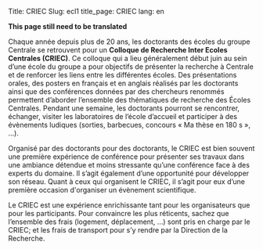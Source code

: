 Title: CRIEC 
Slug: ecl1 
title_page:  CRIEC
lang: en


__This page still need to be translated__



Chaque année depuis plus de 20 ans, les doctorants des écoles du groupe Centrale se retrouvent pour un __Colloque de Recherche Inter Ecoles Centrales (CRIEC)__. Ce colloque qui a lieu généralement début juin au sein d’une école du groupe a pour objectifs de présenter la recherche à Centrale et de renforcer les liens entre les différentes écoles. Des présentations orales, des posters en français et en anglais réalisés par les doctorants ainsi que des conférences données par des chercheurs renommés permettent d’aborder l’ensemble des thématiques de recherche des Écoles Centrales. Pendant une semaine, les doctorants pourront se rencontrer, échanger, visiter les laboratoires de l’école d’accueil et participer à des évènements ludiques (sorties, barbecues, concours « Ma thèse en 180 s », …).

Organisé par des doctorants pour des doctorants, le CRIEC est bien souvent une première expérience de conférence pour présenter ses travaux dans une ambiance détendue et moins stressante qu’une conférence face à des experts du domaine. Il s’agit également d’une opportunité pour développer son réseau. Quant à ceux qui organisent le CRIEC, il s’agit pour eux d’une première occasion d'organiser un évènement scientifique.

Le CRIEC est une expérience enrichissante tant pour les organisateurs que pour les participants. Pour convaincre les plus réticents, sachez que l’ensemble des frais (logement, déplacement, …) sont pris en charge par le CRIEC; et les frais de transport pour s’y rendre par la Direction de la Recherche.

